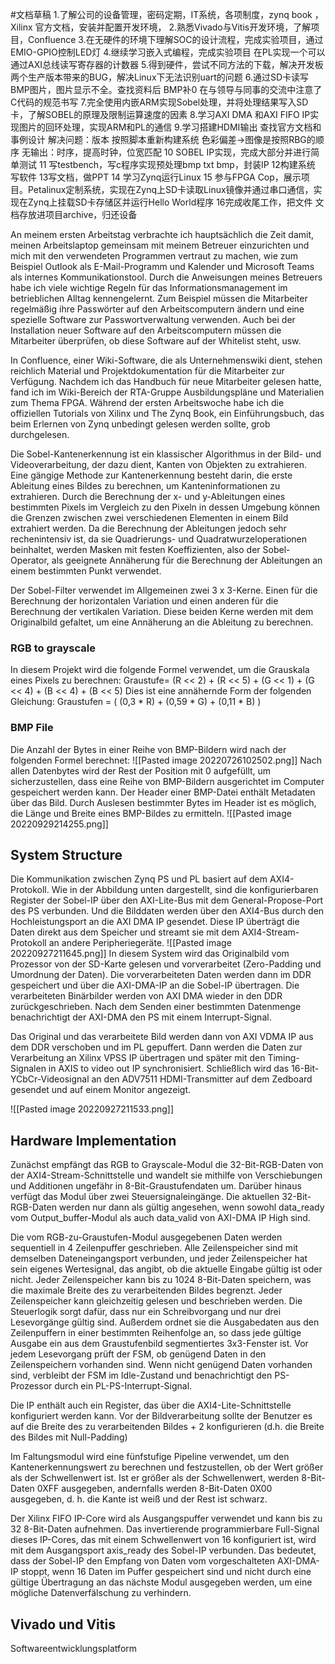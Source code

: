 #文档草稿
1.了解公司的设备管理，密码定期，IT系统，各项制度，zynq book ，Xilinx 官方文档，安装并配置开发环境，
2.熟悉Vivado与Vitis开发环境，了解项目，Confluence 
3.在无硬件的环境下理解SOC的设计流程，完成实验项目，通过EMIO-GPIO控制LED灯
4.继续学习嵌入式编程，完成实验项目 在PL实现一个可以通过AXI总线读写寄存器的计数器
5.得到硬件，尝试不同方法的下载，解决开发板两个生产版本带来的BUG，解决Linux下无法识别uart的问题
6.通过SD卡读写BMP图片，图片显示不全。查找资料后 BMP补0 在与领导与同事的交流中注意了C代码的规范书写
7.完全使用内嵌ARM实现Sobel处理，并将处理结果写入SD卡，了解SOBEL的原理及限制运算速度的因素
8.学习AXI DMA 和AXI FIFO IP实现图片的回环处理，实现ARM和PL的通信
9.学习搭建HDMI输出 查找官方文档和事例设计 解决问题：版本 按照脚本重新构建系统
色彩偏差→图像是按照RBG的顺序 无输出：时序，提高时钟，位宽匹配
10 SOBEL IP实现，完成大部分并进行简单测试
11 写testbench，写c程序实现预处理bmp txt bmp，封装IP
12构建系统 写软件
13写文档，做PPT
14 学习Zynq运行Linux
15 参与FPGA Cop，展示项目。Petalinux定制系统，实现在Zynq上SD卡读取Linux镜像并通过串口通信，实现在Zynq上挂载SD卡存储区并运行Hello World程序
16完成收尾工作，把文件 文档存放进项目archive，归还设备


An meinem ersten Arbeitstag verbrachte ich hauptsächlich die Zeit damit, meinen Arbeitslaptop gemeinsam mit meinem Betreuer einzurichten und mich mit den verwendeten Programmen vertraut zu machen, wie zum Beispiel Outlook als E-Mail-Programm und Kalender und Microsoft Teams als internes Kommunikationstool. Durch die Anweisungen meines Betreuers habe ich viele wichtige Regeln für das Informationsmanagement im betrieblichen Alltag kennengelernt. Zum Beispiel müssen die Mitarbeiter regelmäßig ihre Passwörter auf den Arbeitscomputern ändern und eine spezielle Software zur Passwortverwaltung verwenden. Auch bei der Installation neuer Software auf den Arbeitscomputern müssen die Mitarbeiter überprüfen, ob diese Software auf der Whitelist steht, usw.

In Confluence, einer Wiki-Software, die als Unternehmenswiki dient, stehen reichlich Material und Projektdokumentation für die Mitarbeiter zur Verfügung. Nachdem ich das Handbuch für neue Mitarbeiter gelesen hatte, fand ich im Wiki-Bereich der RTA-Gruppe Ausbildungspläne und Materialien zum Thema FPGA. Während der ersten Arbeitswoche habe ich die offiziellen Tutorials von Xilinx und The Zynq Book, ein Einführungsbuch, das beim Erlernen von Zynq unbedingt gelesen werden sollte, grob durchgelesen.

Die Sobel-Kantenerkennung ist ein klassischer Algorithmus in der Bild- und Videoverarbeitung, der dazu dient, Kanten von Objekten zu extrahieren. Eine gängige Methode zur Kantenerkennung besteht darin, die erste Ableitung eines Bildes zu berechnen, um Kanteninformationen zu extrahieren. Durch die Berechnung der x- und y-Ableitungen eines bestimmten Pixels im Vergleich zu den Pixeln in dessen Umgebung können die Grenzen zwischen zwei verschiedenen Elementen in einem Bild extrahiert werden. Da die Berechnung der Ableitungen jedoch sehr rechenintensiv ist, da sie Quadrierungs- und Quadratwurzeloperationen beinhaltet, werden Masken mit festen Koeffizienten, also der Sobel-Operator, als geeignete Annäherung für die Berechnung der Ableitungen an einem bestimmten Punkt verwendet.

Der Sobel-Filter verwendet im Allgemeinen zwei 3 x 3-Kerne. Einen für die Berechnung der horizontalen Variation und einen anderen für die Berechnung der vertikalen Variation. Diese beiden Kerne werden mit dem Originalbild gefaltet, um eine Annäherung an die Ableitung zu berechnen.

### RGB to grayscale

In diesem Projekt wird die folgende Formel verwendet, um die Grauskala eines Pixels zu berechnen:
Graustufe= (R << 2) + (R << 5) + (G << 1) + (G << 4) + (B << 4) + (B << 5)
Dies ist eine annähernde Form der folgenden Gleichung:
Graustufen = ( (0,3 * R) + (0,59 * G) + (0,11 * B) )

### BMP File
Die Anzahl der Bytes in einer Reihe von BMP-Bildern wird nach der folgenden Formel berechnet:
![[Pasted image 20220726102502.png]]
Nach allen Datenbytes wird der Rest der Position mit 0 aufgefüllt, um sicherzustellen, dass eine Reihe von BMP-Bildern ausgerichtet im Computer gespeichert werden kann. 
Der Header einer BMP-Datei enthält Metadaten über das Bild. Durch Auslesen bestimmter Bytes im Header ist es möglich, die Länge und Breite eines BMP-Bildes zu ermitteln.
![[Pasted image 20220929214255.png]]

## System Structure

Die Kommunikation zwischen Zynq PS und PL basiert auf dem AXI4-Protokoll. Wie in der Abbildung unten dargestellt, sind die konfigurierbaren Register der Sobel-IP über den AXI-Lite-Bus mit dem General-Propose-Port des PS verbunden. Und die Bilddaten werden über den AXI4-Bus durch den Hochleistungsport an die AXI DMA IP gesendet. Diese IP überträgt die Daten direkt aus dem Speicher und streamt sie mit dem AXI4-Stream-Protokoll an andere Peripheriegeräte.
![[Pasted image 20220927211645.png]]
In diesem System wird das Originalbild vom Prozessor von der SD-Karte gelesen und vorverarbeitet (Zero-Padding und Umordnung der Daten). Die vorverarbeiteten Daten werden dann im DDR gespeichert und über die AXI-DMA-IP an die Sobel-IP übertragen. Die verarbeiteten Binärbilder werden von AXI DMA wieder in den DDR zurückgeschrieben. Nach dem Senden einer bestimmten Datenmenge benachrichtigt der AXI-DMA den PS mit einem Interrupt-Signal.

Das Original und das verarbeitete Bild werden dann von AXI VDMA IP aus dem DDR verschoben und im PL gepuffert. Dann werden die Daten zur Verarbeitung an Xilinx VPSS IP übertragen und später mit den Timing-Signalen in AXIS to video out IP synchronisiert. Schließlich wird das 16-Bit-YCbCr-Videosignal an den ADV7511 HDMI-Transmitter auf dem Zedboard gesendet und auf einem Monitor angezeigt.

![[Pasted image 20220927211533.png]]

## Hardware Implementation

Zunächst empfängt das RGB to Grayscale-Modul die 32-Bit-RGB-Daten von der AXI4-Stream-Schnittstelle und wandelt sie mithilfe von Verschiebungen und Additionen ungefähr in 8-Bit-Graustufendaten um. Darüber hinaus verfügt das Modul über zwei Steuersignaleingänge. Die aktuellen 32-Bit-RGB-Daten werden nur dann als gültig angesehen, wenn sowohl data_ready vom Output_buffer-Modul als auch data_valid von AXI-DMA IP High sind.

Die vom RGB-zu-Graustufen-Modul ausgegebenen Daten werden sequentiell in 4 Zeilenpuffer geschrieben. Alle Zeilenspeicher sind mit demselben Dateneingangsport verbunden, und jeder Zeilenspeicher hat sein eigenes Wertesignal, das angibt, ob die aktuelle Eingabe gültig ist oder nicht. Jeder Zeilenspeicher kann bis zu 1024 8-Bit-Daten speichern, was die maximale Breite des zu verarbeitenden Bildes begrenzt. Jeder Zeilenspeicher kann gleichzeitig gelesen und beschrieben werden. Die Steuerlogik sorgt dafür, dass nur ein Schreibvorgang und nur drei Lesevorgänge gültig sind. Außerdem ordnet sie die Ausgabedaten aus den Zeilenpuffern in einer bestimmten Reihenfolge an, so dass jede gültige Ausgabe ein aus dem Graustufenbild segmentiertes 3x3-Fenster ist. Vor jedem Lesevorgang prüft der FSM, ob genügend Daten in den Zeilenspeichern vorhanden sind. Wenn nicht genügend Daten vorhanden sind, verbleibt der FSM im Idle-Zustand und benachrichtigt den PS-Prozessor durch ein PL-PS-Interrupt-Signal.

Die IP enthält auch ein Register, das über die AXI4-Lite-Schnittstelle konfiguriert werden kann. Vor der Bildverarbeitung sollte der Benutzer es auf die Breite des zu verarbeitenden Bildes + 2 konfigurieren (d.h. die Breite des Bildes mit Null-Padding)

Im Faltungsmodul wird eine fünfstufige Pipeline verwendet, um den Kantenerkennungswert zu berechnen und festzustellen, ob der Wert größer als der Schwellenwert ist. Ist er größer als der Schwellenwert, werden 8-Bit-Daten 0XFF ausgegeben, andernfalls werden 8-Bit-Daten 0X00 ausgegeben, d. h. die Kante ist weiß und der Rest ist schwarz.

Der Xilinx FIFO IP-Core wird als Ausgangspuffer verwendet und kann bis zu 32 8-Bit-Daten aufnehmen. Das invertierende programmierbare Full-Signal dieses IP-Cores, das mit einem Schwellenwert von 16 konfiguriert ist, wird mit dem Ausgangsport axis_ready des Sobel-IP verbunden. Das bedeutet, dass der Sobel-IP den Empfang von Daten vom vorgeschalteten AXI-DMA-IP stoppt, wenn 16 Daten im Puffer gespeichert sind und nicht durch eine gültige Übertragung an das nächste Modul ausgegeben werden, um eine mögliche Datenverfälschung zu verhindern.

## Vivado und Vitis
Softwareentwicklungsplatform